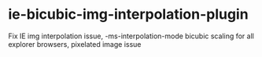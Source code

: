 # ie-bicubic-img-interpolation-plugin
Fix IE img interpolation issue, -ms-interpolation-mode bicubic scaling for all explorer browsers, pixelated image issue
